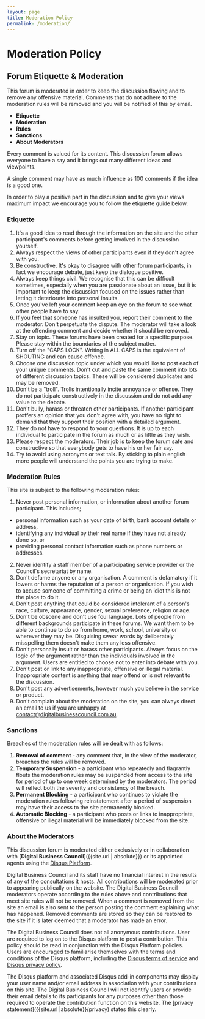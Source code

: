 ```yaml
---
layout: page
title: Moderation Policy
permalink: /moderation/
---
```


# Moderation Policy

## Forum Etiquette & Moderation

This forum is moderated in order to keep the discussion flowing and to remove any offensive material. Comments that do not
adhere to the moderation rules will be removed and you will be notified of this by email.

- **Etiquette**
- **Moderation**
- **Rules**
- **Sanctions**
- **About Moderators**

Every comment is valued for its content. This discussion forum allows everyone to have a say and it brings out many different
ideas and viewpoints.

A single comment may have as much influence as 100 comments if the idea is a good one.

In order to play a positive part in the discussion and to give your views maximum impact we encourage you to follow the etiquette
guide below.


### **Etiquette**

 1.  It's a good idea to read through the information on the site and the other participant's comments before getting involved in the        discussion yourself.
 2.  Always respect the views of other participants even if they don't agree with you.
 3.  Be constructive. It's okay to disagree with other forum participants, in fact we encourage debate, just keep the dialogue positive.
 4.  Always keep things civil. We recognise that this can be difficult sometimes, especially when you are passionate about an issue, but      it is important to keep the discussion focused on the issues rather than letting it deteriorate into personal insults.
 5.  Once you've left your comment keep an eye on the forum to see what other people have to say.
 6.  If you feel that someone has insulted you, report their comment to the moderator. Don't perpetuate the dispute. The moderator will      take a look at the offending comment and decide whether it should be removed.
 7.  Stay on topic. These forums have been created for a specific purpose. Please stay within the boundaries of the subject matter.
 8.  Turn off the "CAPS LOCK". Writing in ALL CAPS is the equivalent of SHOUTING and can cause offence.
 9.  Choose one discussion topic under which you would like to post each of your unique comments. Don't cut and paste the same comment        into lots of different discussion topics. These will be considered duplicates and may be removed.
 10. Don't be a "troll". Trolls intentionally incite annoyance or offense. They do not participate constructively in the discussion and
     do not add any value to the debate. 
 11. Don't bully, harass or threaten other participants. If another participant proffers an opinion that you don't agree with, you have      no right to demand that they support their position with a detailed argument.
 12. They do not have to respond to your questions. It is up to each individual to participate in the forum as much or as little as they      wish.
 13. Please respect the moderators. Their job is to keep the forum safe and constructive so that everybody gets to have his or her fair      say.
 14. Try to avoid using acronyms or text talk. By sticking to plain english more people will understand the points you are trying to          make.

### **Moderation Rules**

This site is subject to the following moderation rules:

1.  Never post personal information, or information about another forum participant. This includes; 
   - personal information such as your date of birth, bank account details or address,
   - identifying any individual by their real name if they have not already done so, or 
   - providing personal contact information such as phone numbers or addresses.
2.  Never identify a staff member of a participating service provider or the Council's secretariat by name.
3.  Don't defame anyone or any organisation. A comment is defamatory if it lowers or harms the reputation of a person or organisation.       If you wish to accuse someone of committing a crime or being an idiot this is not the place to do it.
4.  Don't post anything that could be considered intolerant of a person's race, culture, appearance, gender, sexual preference, religion     or age.
5.  Don't be obscene and don't use foul language. Lots of people from different backgrounds participate in these forums. We want them to     be able to continue to do so from home, work, school, university or wherever they may be. Disguising swear words by deliberately       misspelling them doesn't make them any less offensive.
6.  Don't personally insult or harass other participants. Always focus on the logic of the argument rather than the individuals involved     in the argument. Users are entitled to choose not to enter into debate with you.
7.  Don't post or link to any inappropriate, offensive or illegal material. Inappropriate content is anything that may offend or is not
     relevant to the discussion.
8.  Don't post any advertisements, however much you believe in the service or product.
9.  Don't complain about the moderation on the site, you can always direct an email to us if you are unhappy at contact@digitalbusinesscouncil.com.au.

### **Sanctions**

Breaches of the moderation rules will be dealt with as follows:

 1. **Removal of comment** - any comment that, in the view of the moderator, breaches the rules will be removed.
 2. **Temporary Suspension** - a participant who repeatedly and flagrantly flouts the moderation rules may be suspended from access to         the site for period of up to one week determined by the moderators. The period will reflect both the severity and consistency of       the breach.
 3. **Permanent Blocking** - a participant who continues to violate the moderation rules following reinstatement after a period of             suspension may have their access to the site permanently blocked.
 4. **Automatic Blocking** - a participant who posts or links to inappropriate, offensive or illegal material will be immediately blocked from the site.

### **About the Moderators**

This discussion forum is moderated either exclusively or in collaboration with [**Digital Business Council**]({{site.url | absolute}}) or its appointed agents using the [Disqus Platform](https://disqus.com/).

Digital Business Council and its staff have no financial interest in the results of any of the consultations it hosts. All contributions will be moderated prior to appearing publically on the website.  The Digital Business Council moderators operate according to the rules above and contributions that meet site rules will not be removed. When a comment is removed from the site an email is also sent to the person posting the comment explaining what has happened.  Removed comments are stored so they can be restored to the site if it is later deemed that a moderator has made an error. 

The Digital Business Council does not all anonymous contributions.  User are required to log on to the Disqus platform to post a contribution.  This policy should be read in conjunction with the Disqus Platform policies.  Users are encouraged to familiarise themselves with the terms and conditions of the Disqus platform, including the [Disqus terms of service](https://help.disqus.com/customer/portal/articles/466260-terms-of-service) and [Disqus privacy policy](https://help.disqus.com/customer/portal/articles/466259-privacy-policy). 

The Disqus platform and associated Disqus add-in components may display your user name and/or email address in association with your contributions on this site.  The Digital Business Council will not identify users or provide their email details to its participants for any purposes other than those required to operate the contribution function on this website. The [privacy statement]({{site.url |absolute}}/privacy) states this clearly.

